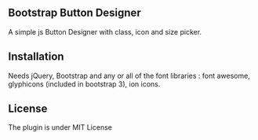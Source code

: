 ## Bootstrap Button Designer

A simple js Button Designer with class, icon and size picker.

## Installation

Needs jQuery, Bootstrap and any or all of the font libraries : font awesome, glyphicons (included in bootstrap 3), ion icons. 

## License

The plugin is under MIT License

